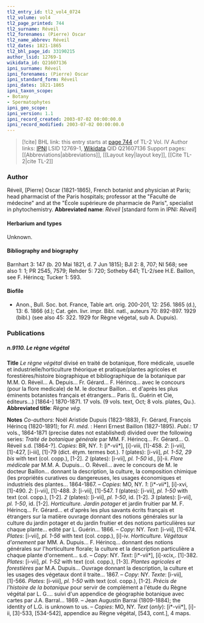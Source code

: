 ```yaml
---
tl2_entry_id: tl2_vol4_0724
tl2_volume: vol4
tl2_page_printed: 744
tl2_surname: Réveil
tl2_forenames: (Pierre) Oscar
tl2_name_abbrev: Réveil
tl2_dates: 1821-1865
tl2_bhl_page_id: 33190215
author_lsid: 12769-1
wikidata_id: Q21607136
ipni_surname: Réveil
ipni_forenames: (Pierre) Oscar
ipni_standard_form: Réveil
ipni_dates: 1821-1865
ipni_taxon_scope: 
- Botany
- Spermatophytes
ipni_geo_scope: 
ipni_version: 1.1
ipni_record_created: 2003-07-02 00:00:00.0
ipni_record_modified: 2003-07-02 00:00:00.0
---
```


> [!cite] BHL link: this entry starts at [page 744](https://www.biodiversitylibrary.org/page/33190215) of TL-2 Vol. IV
> Author links: [IPNI](https://www.ipni.org/a/12769-1) LSID 12769-1, [Wikidata](https://www.wikidata.org/wiki/Q21607136) QID Q21607136
> Support pages: [[Abbreviations|abbreviations]], [[Layout key|layout key]], [[Cite TL-2|cite TL-2]]

### Author

Réveil, \[Pierre\] Oscar (1821-1865), French botanist and physician at Paris; head pharmacist of the Paris hospitals; professor at the "Faculté de médecine" and at the "École supérieure de pharmacie de Paris", specialist in phytochemistry. 
**Abbreviated name**: *Réveil* \[standard form in IPNI: *Réveil*\]

#### Herbarium and types

Unknown.

#### Bibliography and biography

Barnhart 3: 147 (b. 20 Mai 1821, d. 7 Jun 1815); BJI 2: 8, 707; NI 568; see also 1: 1; PR 2545, 7579; Rehder 5: 720; Sotheby 641; TL-2/see H.E. Baillon, see F. Hérincq; Tucker 1: 593.

#### Biofile

- Anon., Bull. Soc. bot. France, Table art. orig. 200-201, 12: 256. 1865 (d.), 13: 6. 1866 (d.); Cat. gén. livr. impr. Bibl. natl., auteurs 70: 892-897. 1929 (bibl.) (see also 45: 322. 1929 for Règne végetal, sub A. Dupuis).

### Publications

##### n.9110. Le règne végétal

**Title**
*Le règne végétal* divisé en traité de botanique, flore médicale, usuelle et industrielle/horticulture théorique et pratique/plantes agricoles et forestières/histoire biographique et bibliographique de la botanique par M.M. O. Réveil... A. Depuis... Fr. Gérard... F. Hérincq... avec le concours (pour la flore medicale) de M. le docteur Baillon... et d'après les plus éminents botanistes français et étrangers... Paris (L. Guérin et Cie, éditeurs...) \[1864-\] 1870-1871. 17 vols. (9 vols. text, Oct; 8 vols. plates, Qu.).
**Abbreviated title**: *Règne vég.*

**Notes**
*Co-authors*: Noël Aristide Dupuis (1823-1883), Fr. Gérard, François Hérincq (1820-1891); for *Fl. méd.* : Henri Ernest Baillon (1827-1895).
*Publ*.: 17 vols., 1864-1871 (precise dates not established) divided over the following series:
*Traité de botanique générale* par MM. F. Hérincq... Fr. Gérard... O. Réveil s.d. \[1864-?\].
*Copies*: BR, NY.
*1*: \[i\*-vii\*\], \[i\]-viii, \[1\]-458.
*2*: \[i-vii\], \[1\]-427, \[i-iii\], \[1\]-79 (dict. étym. termes bot.).
*1* (plates): \[i-vii\], *pl. 1-52, 29 bis* with text (col. copp.), \[1-2\].
*2* (plates): \[i-vii\], *pl. 1-50* id., \[i\]-ii.
*Flore médicale* par M.M. A. Dupuis... O. Réveil... avec le concours de M. le docteur Baillon... donnant la description, la culture, la composition chimique (les propriétés curatives ou dangereuses, les usages économiques et industriels des plantes... 1864-1867. – *Copies*: MO, NY.
*1*: \[i\*-vii\*\], \[i\]-xvi, \[1\]-490.
*2*: \[i-vii\], \[1\]-488.
*3*: \[i-vii\], \[1\]-547.
*1* (plates): \[i-vii\], *pl. 1-50* with text (col. copp.), \[1-2\].
*2* (plates): \[i-vii\], *pl. 1-50*, id. \[1-2\].
*3* (plates): \[i-vii\], *pl. 1-50*, id. \[1-2\].
*Horticulture. Jardin potager* et jardin fruitier par M. F. Hérincq... Fr. Gérard... et d'après les plus savants écrits français et étrangers sur la matière ouvrage donnant des notions générales sur la culture du jardin potager et du jardin fruitier et des notions particulières sur chaque plante... edité par L. Guérin... 1866. – *Copy*: NY.
*Text*: \[i-vii\], \[1\]-674.
*Plates*: \[i-vii\], *pl. 1-56* with text (col. copp.), \[i\]-iv.
*Horticulture. Végétaux d'ornement* par MM. A. Dupuis... F. Hérincq... donnant des notions générales sur l'horticulture florale; la culture et la description particulière a chaque plante d'ornement... s.d. – *Copy*: NY.
*Text*: \[i\*-vii\*\], \[i\]-xcix,. \[1\]-382.
*Plates*: \[i-vii\], *pl. 1-52* with text (col. copp.), \[1-3\].
*Plantes agricoles et forestières* par M.A. Dupuis... Ouvrage donnant la description, la culture et les usages des végetaux dont il traite... 1867. – *Copy*: NY.
*Texte*: \[i-vii\], \[1\]-566.
*Plates*: \[i-viii\], *pl. 1-50* with text (col. copp.), \[1-2\].
*Précis de l'histoire de la botanique* pour servir de complément a l'étude du Règne végétal par L. G.... suivi d'un appendice de géographie botanique avec cartes par J.A. Barral... 1869. – Jean Augustin Barrai (1809-1884); the identity of L.G. is unknown to us. – *Copies*: MO, NY.
*Text* (*only*): \[i\*-vii\*\], \[i\]-ii, \[3\]-533, \[534-542\], appendice au Règne végétal, \[543, cont.\], 4 maps.

